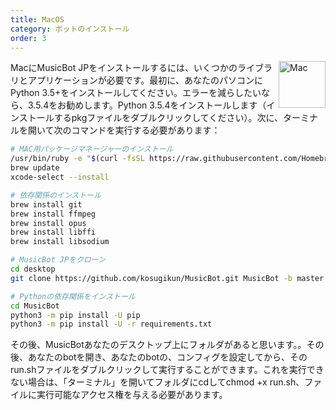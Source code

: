 ```yaml
---
title: MacOS
category: ボットのインストール
order: 3
---
```


<img class="doc-img" src="{{ site.baseurl }}/images/mac.png" alt="Mac" style="width: 75px; float: right;"/>

MacにMusicBot JPをインストールするには、いくつかのライブラリとアプリケーションが必要です。最初に、あなたのパソコンにPython 3.5+をインストールしてください。エラーを減らしたいなら、3.5.4をお勧めします。Python 3.5.4をインストールします（インストールするpkgファイルをダブルクリックしてください）。次に、ターミナルを開いて次のコマンドを実行する必要があります：
```bash
# MAC用パッケージマネージャーのインストール
/usr/bin/ruby -e "$(curl -fsSL https://raw.githubusercontent.com/Homebrew/install/master/install)"
brew update
xcode-select --install

# 依存関係のインストール
brew install git
brew install ffmpeg
brew install opus
brew install libffi
brew install libsodium

# MusicBot JPをクローン
cd desktop
git clone https://github.com/kosugikun/MusicBot.git MusicBot -b master 

# Pythonの依存関係をインストール
cd MusicBot
python3 -m pip install -U pip
python3 -m pip install -U -r requirements.txt
```

その後、MusicBotあなたのデスクトップ上にフォルダがあると思います。。その後、あなたのbotを開き、あなたのbotの、コンフィグを設定してから、そのrun.shファイルをダブルクリックして実行することができます。これを実行できない場合は、「ターミナル」を開いてフォルダにcdしてchmod +x run.sh、ファイルに実行可能なアクセス権を与える必要があります。

